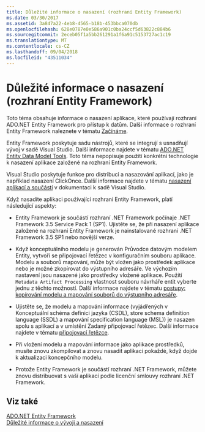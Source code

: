 ```yaml
---
title: Důležité informace o nasazení (rozhraní Entity Framework)
ms.date: 03/30/2017
ms.assetid: 3a847a22-4eb8-4565-b18b-453bbca070db
ms.openlocfilehash: 628e0787e0e586a901c0ba24ccf5d63822c884b6
ms.sourcegitcommit: 2eceb05f1a5bb261291a1f6a91c5153727ac1c19
ms.translationtype: MT
ms.contentlocale: cs-CZ
ms.lasthandoff: 09/04/2018
ms.locfileid: "43511034"
---
```

# <a name="deployment-considerations-entity-framework"></a>Důležité informace o nasazení (rozhraní Entity Framework)
Toto téma obsahuje informace o nasazení aplikace, které používají rozhraní ADO.NET Entity Framework pro přístup k datům. Další informace o rozhraní Entity Framework naleznete v tématu [Začínáme](../../../../../docs/framework/data/adonet/ef/getting-started.md).  
  
 Entity Framework poskytuje sadu nástrojů, které se integrují s usnadňují vývoj v sadě Visual Studio. Další informace najdete v tématu [ADO.NET Entity Data Model Tools](https://msdn.microsoft.com/library/91076853-0881-421b-837a-f582f36be527). Toto téma nepopisuje použití konkrétní technologie k nasazení aplikace založené na rozhraní Entity Framework.  
  
 Visual Studio poskytuje funkce pro distribuci a nasazování aplikací, jako je například nasazení ClickOnce. Další informace najdete v tématu [nasazení aplikací a součástí](/visualstudio/deployment/deploying-applications-services-and-components) v dokumentaci k sadě Visual Studio.  
  
 Když nasadíte aplikaci používající rozhraní Entity Framework, platí následující aspekty:  
  
-   Entity Framework je součástí rozhraní .NET Framework počínaje .NET Framework 3.5 Service Pack 1 (SP1). Ujistěte se, že při nasazení aplikace založené na rozhraní Entity Framework je nainstalované rozhraní .NET Framework 3.5 SP1 nebo novější verze.  
  
-   Když konceptuálního modelu je generován Průvodce datovým modelem Entity, vytvoří se připojovací řetězec v konfiguračním souboru aplikace. Modelu a souborů mapování, může být vložen jako prostředek aplikace nebo je možné zkopírovat do výstupního adresáře. Ve výchozím nastavení jsou nasazené jako prostředky vložené aplikace. Použití `Metadata Artifact Processing` vlastnost souboru návrháře entit vyberte jednu z těchto možností. Další informace najdete v tématu [postupy: kopírování modelu a mapování souborů do výstupního adresáře](https://msdn.microsoft.com/library/e2c9820f-1705-457e-9fdb-8b289f3179b4).  
  
-   Ujistěte se, že modelu a mapování informace (vyjádřených v Konceptuální schéma definici jazyka (CSDL), store schema definition language (SSDL) a mapování specification language (MSL)) je nasazen spolu s aplikací a v umístění Zadaný připojovací řetězec. Další informace najdete v tématu [připojovací řetězce](../../../../../docs/framework/data/adonet/ef/connection-strings.md).  
  
-   Při vložení modelu a mapování informace jako aplikace prostředků, musíte znovu zkompilovat a znovu nasadit aplikaci pokaždé, když dojde k aktualizaci koncepčního modelu.  
  
-   Protože Entity Framework je součástí rozhraní .NET Framework, můžete znovu distribuovat s vaší aplikací podle licenční smlouvy rozhraní .NET Framework.  
  
## <a name="see-also"></a>Viz také  
 [ADO.NET Entity Framework](../../../../../docs/framework/data/adonet/ef/index.md)  
 [Důležité informace o vývoji a nasazení](../../../../../docs/framework/data/adonet/ef/development-and-deployment-considerations.md)
